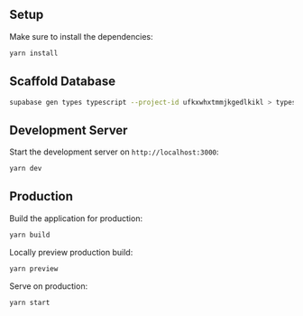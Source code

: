 ## Setup

Make sure to install the dependencies:

```bash
yarn install
```

## Scaffold Database

```bash
supabase gen types typescript --project-id ufkxwhxtmmjkgedlkikl > types/database.types.ts
```

## Development Server

Start the development server on `http://localhost:3000`:

```bash
yarn dev
```

## Production

Build the application for production:

```bash
yarn build
```

Locally preview production build:

```bash
yarn preview
```

Serve on production:

```bash
yarn start
```